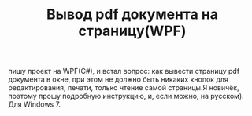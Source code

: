 ﻿---
title: "Вывод pdf документа на страницу(WPF)"
se.owner.user_id: 331647
se.owner.display_name: "CyberRik"
se.owner.link: "https://ru.stackoverflow.com/users/331647/cyberrik"
se.link: "https://ru.stackoverflow.com/questions/967628/%d0%92%d1%8b%d0%b2%d0%be%d0%b4-pdf-%d0%b4%d0%be%d0%ba%d1%83%d0%bc%d0%b5%d0%bd%d1%82%d0%b0-%d0%bd%d0%b0-%d1%81%d1%82%d1%80%d0%b0%d0%bd%d0%b8%d1%86%d1%83wpf"
se.question_id: 967628
se.post_type: question
se.score: 2
---
<p>пишу проект на WPF(C#), и встал вопрос: как вывести страницу pdf документа в окне, при этом не должно быть никаких кнопок для редактирования, печати, только чтение самой страницы.Я новичёк, поэтому прошу подробную инструкцию, и, если можно, на русском). Для Windows 7.</p>
